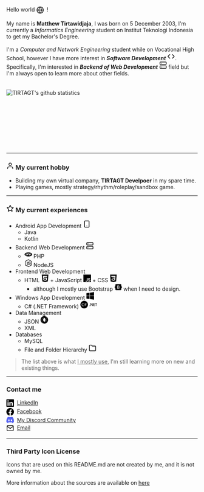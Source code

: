 <span style="display: inline-flex;">
	Hello world&nbsp;
	<img src="icons/globe.svg" width="20px"/>
	&nbsp !
</span>
<br>
<br>

<span>
	My name is <b>Matthew Tirtawidjaja</b>,
	I was born on 5 December 2003, I'm currently a
	<i>Informatics Engineering</i>
	student on Institut Teknologi Indonesia to get my Bachelor's Degree.
</span>

<br>
<br>

<span>
	I'm a <i>Computer and Network Engineering</i> student while on Vocational High School,
	however I have more interest in <b><i>Software Development</i></b>
	<img src="icons/code.svg" width="20px"/>.
	&nbsp;
	Specifically, I'm interested in 
	<b><i>Backend of Web Development</i></b>
	<img src="icons/server.svg" width="20px"/>
	field but I'm always open to learn more about other fields.
</span>

<br>
<br>
<br>

<a href="https://github.com/anuraghazra/github-readme-stats">
	<img align="left" src="https://github-readme-stats.anuraghazra1.vercel.app/api?username=tirtagt&show_icons=true&include_all_commits=true&theme=radical" alt="TIRTAGT's github statistics" />
</a>

<!-- These br's are to make sure the github-readme-stats did not collide with the other elements, since CSS wasn't possible to be used here -->
<br>
<br>
<br>
<br>
<br>
<br>
<br>
<br>
<br>

<hr>

### <img src="icons/user.svg" width="20px"/> My current hobby
* Building my own virtual company, **TIRTAGT Develpoer** in my spare time.
* Playing games, mostly strategy/rhythm/roleplay/sandbox game.


<hr>

### <img src="icons/star.svg" width="20px"/> My current experiences
* Android App Development <img src="icons/smartphone.svg" width="20px"/>
  	* Java
  	* Kotlin
* Backend Web Development <img src="icons/server.svg" width="20px"/>
  * <img src="icons/php.svg" width="20px"/> PHP 
  * <img src="icons/nodedotjs.svg" width="20px"/> NodeJS
* Frontend Web Development
  * HTML <img src="icons/html5.svg" width="20px"/> + JavaScript <img src="icons/javascript.svg" width="20px"/> + CSS <img src="icons/css3.svg" width="20px"/>
	* although I mostly use Bootstrap <img src="icons/bootstrap.svg" width="20px"/> when I need to design.
* Windows App Development <img src="icons/windows.svg" width="20px"/>
  * C# (.NET Framework) <img src="icons/csharp.svg" width="20px"/> <img src="icons/dotnet.svg" width="20px"/>
* Data Management
  * JSON <img src="icons/json.svg" width="20px"/>
  * XML
* Databases
  * MySQL
  * File and Folder Hierarchy <img src="icons/folder.svg" width="20px"/>

> The list above is what <u>I mostly use</u>, I'm still learning more on new and existing things.

<hr>

### Contact me
<span style="display: inline-flex;">
	<img src="icons/linkedin.svg" width="20px"/>&nbsp;&nbsp;
	<a href="https://www.linkedin.com/in/matthew-developer/" target=_blank>LinkedIn</a>
</span>
<br>

<span style="display: inline-flex;">
	<img src="icons/facebook.svg" width="20px"/>&nbsp;&nbsp;
	<a href="https://facebook.com/matthewtirtawidjaja.tirtagt" target=_blank>Facebook</a>
</span>
<br>

<span style="display: inline-flex;">
	<img src="icons/Discord-Logo-Color.svg" width="20px"/>&nbsp;&nbsp;
	<a href="https://discord.gg/GJjQ3at" target=_blank>My Discord Community</a>
</span>
<br>

<span style="display: inline-flex;">
	<img src="icons/mail.svg" width="20px"/>&nbsp;&nbsp;
	<a href="mailto://matthew@tirtagt.xyz" target=_blank>Email</a>
</span>
<br>

<hr>

### Third Party Icon License

Icons that are used on this README.md are not created by me, and it is not owned by me.

More information about the sources are available on [here](./icons/README.md)